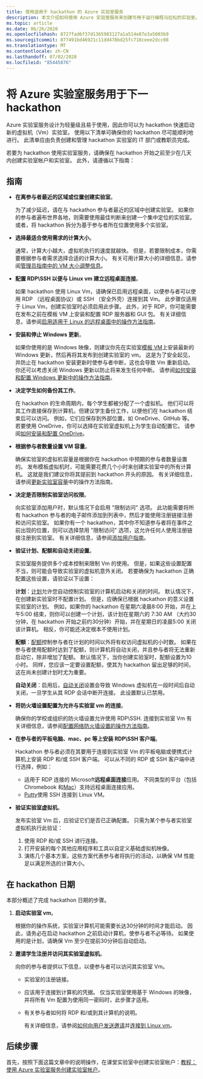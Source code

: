 ```yaml
---
title: 使用适用于 hackathon 的 Azure 实验室服务
description: 本文介绍如何使用 Azure 实验室服务来创建可用于运行编程马拉松的实验室。
ms.topic: article
ms.date: 06/26/2020
ms.openlocfilehash: 8727fad6f37d1365983127a1a514e87e3a5003b9
ms.sourcegitcommit: 877491bd46921c11dd478bd25fc718ceee2dcc08
ms.translationtype: MT
ms.contentlocale: zh-CN
ms.lasthandoff: 07/02/2020
ms.locfileid: "85445876"
---
```

# <a name="use-azure-lab-services-for-your-next-hackathon"></a>将 Azure 实验室服务用于下一 hackathon
Azure 实验室服务设计为轻量级且易于使用，因此你可以为 hackathon 快速启动新的虚拟机（Vm）实验室。  使用以下清单可确保你的 hackathon 尽可能顺利地进行。 此清单应由负责创建和管理 hackathon 实验室的 IT 部门或教职员完成。 

若要为 hackathon 使用实验室服务，请确保在 hackathon 开始之前至少在几天内创建实验室帐户和实验室。 此外，请遵循以下指南：

## <a name="guidance"></a>指南

- **在离参与者最近的区域或位置创建实验室**。 

    为了减少延迟，请在与 hackathon 参与者最近的区域中创建实验室。  如果你的参与者遍布世界各地，则需要使用最佳判断来创建一个集中定位的实验室。  或者，将 hackathon 拆分为基于参与者所在位置使用多个实验室。
- **选择最适合使用需求的计算大小**。

    通常，计算大小越大，虚拟机执行的速度就越快。 但是，若要限制成本，你需要根据参与者需求选择合适的计算大小。 有关可用计算大小的详细信息，请参阅[管理员指南中的 VM 大小调整信息](administrator-guide.md#vm-sizing)。
- **配置 RDP\SSH 以便与 Linux vm 建立远程桌面连接**。

    如果 hackathon 使用 Linux Vm，请确保已启用远程桌面，以便参与者可以使用 RDP （远程桌面协议）或 SSH （安全外壳）连接到其 Vm。 此步骤仅适用于 Linux Vm，创建实验室时必须启用此步骤。 此外，对于 RDP，你可能需要在发布之前在模板 VM 上安装和配置 RDP 服务器和 GUI 包。  有关详细信息，请参阅[启用适用于 Linux 的远程桌面中的操作方法指南](how-to-enable-remote-desktop-linux.md)。

- **安装和停止 Windows 更新**。 

    如果你使用的是 Windows 映像，则建议你先在实验室[模板 VM](how-to-create-manage-template.md)上安装最新的 Windows 更新，然后再将其发布到创建实验室的 vm。 这是为了安全起见，并防止在 hackathon 安装更新时使参与者中断，这也会导致 Vm 重新启动。 你还可以考虑关闭 Windows 更新以防止将来发生任何中断。 请参阅[如何安装和配置 Windows 更新中的操作方法指南](how-to-prepare-windows-template.md#install-and-configure-updates)。
- **决定学生如何备份其工作**。 

    在 hackathon 的生命周期内，每个学生都被分配了一个虚拟机。 他们可以将其工作直接保存到计算机，但建议学生备份工作，以便他们在 hackathon 结束后可以访问。 例如，它们应保存到外部位置，如 OneDrive、GitHub 等。 若要使用 OneDrive，你可以选择在实验室虚拟机上为学生自动配置它。 请参阅[如何安装和配置 OneDrive](how-to-prepare-windows-template.md#install-and-configure-onedrive)。
- **根据参与者数量设置 VM 容量**。 

    确保实验室的虚拟机容量是根据你在 hackathon 中预期的参与者数量设置的。 发布模板虚拟机时，可能需要花费几个小时来创建实验室中的所有计算机。 这就是我们建议你将其提前到 hackathon 开头的原因。 有关详细信息，请参阅[更新实验室容量](how-to-set-virtual-machine-passwords.md#update-the-lab-capacity)中的操作方法指南。

- **决定是否限制实验室访问权限**。 

    向实验室添加用户时，默认情况下会启用 "限制访问" 选项。 此功能需要将所有 hackathon 参与者的电子邮件添加到列表中，然后才能使用注册链接注册和访问实验室。 如果你有一个 hackathon，其中你不知道参与者将在事件之前出现的位置，则可以选择禁用 "限制访问" 选项，这允许任何人使用注册链接注册到实验室。 有关详细信息，请参阅[添加用户指南](how-to-configure-student-usage.md#add-users-to-a-lab)。

- **验证计划、配额和自动关闭设置**。 

    实验室服务提供多个成本控制来限制 Vm 的使用。 但是，如果这些设置配置不当，则可能会导致实验室的虚拟机意外关闭。 若要确保为 hackathon 正确配置这些设置，请验证以下设置：

    **计划**：[计划](how-to-create-schedules.md)允许您自动控制实验室的计算机启动和关闭的时间。 默认情况下，在创建新实验室时不配置计划。 但是，应确保已根据 hackathon 的意义设置实验室的计划。  例如，如果你的 hackathon 在星期六凌晨8:00 开始，并在上午5:00 结束，则你可以创建一个计划，该计划在星期六的 7:30 AM （大约30分钟，在 hackathon 开始之前约30分钟）开始，并在星期日的凌晨5:00 关闭该计算机。 相反，你可能还决定根本不使用计划。

    **配额**：[配额](how-to-configure-student-usage.md#set-quotas-for-users)控制参与者在计划的时间以外将有权访问虚拟机的小时数。 如果在参与者使用配额时达到了配额，则计算机将自动关闭，并且参与者将无法重新启动它，除非增加了配额。 默认情况下，当你创建实验室时，配额设置为10小时。 同样，您应该一定要设置配额，使其为 hackathon 留出足够的时间，这在尚未创建计划时尤为重要。

    **自动关闭**：启用后，[自动关闭](how-to-enable-shutdown-disconnect.md)设置会导致 Windows 虚拟机在一段时间后自动关闭，一旦学生从其 RDP 会话中断开连接。 此设置默认已禁用。

- **将防火墙设置配置为允许与实验室 vm 的连接**。 

    确保你的学校或组织的防火墙设置允许使用 RDP\SSH. 连接到实验室 Vm 有关详细信息，请参阅[配置网络防火墙设置的操作方法指南](how-to-configure-firewall-settings.md)。

- **在参与者的平板电脑、mac、pc 等上安装 RDP\SSH 客户端**。

    Hackathon 参与者必须在其要用于连接到实验室 Vm 的平板电脑或便携式计算机上安装 RDP 和/或 SSH 客户端。 可以从不同的 RDP 或 SSH 客户端中进行选择，例如：

    - 适用于 RDP 连接的 Microsoft**远程桌面连接**应用。 不同类型的平台（包括 Chromebook 和[Mac](https://techcommunity.microsoft.com/t5/azure-lab-services/connecting-to-azure-lab-services-environments-on-your-macos/ba-p/1290162)）支持远程桌面连接应用。
    - [Putty](https://techcommunity.microsoft.com/t5/azure-lab-services/connecting-to-azure-lab-services-environments-on-your-macos/ba-p/1290162)使用 SSH 连接到 Linux VM。
- **验证实验室虚拟机**。 

    发布实验室 Vm 后，应验证它们是否已正确配置。 只需为某个参与者实验室虚拟机执行此验证：

    1. 使用 RDP 和/或 SSH 进行连接。
    2. 打开安装的每个其他应用程序和工具以自定义基础虚拟机映像。
    3. 演练几个基本方案，这些方案代表参与者将执行的活动，以确保 VM 性能足以满足所选的计算大小。

## <a name="on-the-day-of-hackathon"></a>在 hackathon 日期
本部分概述了完成 hackathon 日期的步骤。

1. **启动实验室 vm**。

    根据你的操作系统，实验室计算机可能需要长达30分钟的时间才能启动。 因此，请务必在启动 hackathon 之前启动计算机，使参与者不必等待。 如果使用的是计划，请确保 Vm 至少在提前30分钟后自动启动。
2. **邀请学生注册并访问其实验室虚拟机**。 

    向你的参与者提供以下信息，以便参与者可以访问其实验室 Vm。 

    - 实验室的注册链接。 
    - 应该用于连接到计算机的凭据。 仅当实验室使用基于 Windows 的映像，并将所有 Vm 配置为使用同一密码时，此步骤才适用。
    - 有关参与者如何将 RDP 和/或到其计算机的说明。

        有关详细信息，请参阅[如何向用户发送邀请](how-to-configure-student-usage.md?branch=master#send-invitations-to-users)并[连接到 Linux vm](how-to-use-remote-desktop-linux-student.md?branch=master)。 

## <a name="next-steps"></a>后续步骤
首先，按照下面这篇文章中的说明操作，在课堂实验室中创建实验室帐户：[教程：使用 Azure 实验室服务创建实验室帐户](tutorial-setup-lab-account.md)。
